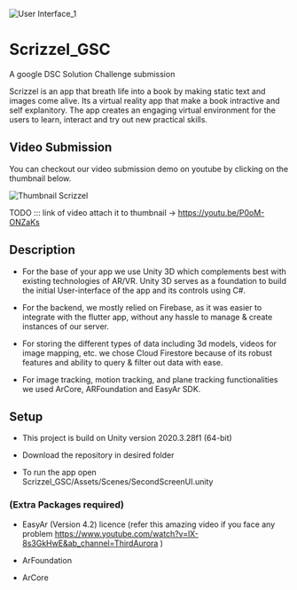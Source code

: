 
![User Interface_1 ](https://user-images.githubusercontent.com/40912399/161394038-56a75e12-5ea7-4343-aa39-ec7405c1b134.png)


# Scrizzel_GSC

A google DSC Solution Challenge submission

Scrizzel is an app that breath life into a book by making static text and images come alive. Its a virtual reality app that make a book intractive and self explanitory. 
The app creates an engaging virtual environment for the users to learn, interact and try out new practical skills.



## Video Submission

You can checkout our video submission demo on youtube by clicking on the thumbnail below.

![Thumbnail Scrizzel](https://user-images.githubusercontent.com/40912399/161393755-96576858-17ae-4d4f-8a4c-bf6535f2b6e6.png)

TODO ::: link of video attach it to thumbnail -> https://youtu.be/P0oM-ONZaKs



## Description

- For the base of your app we use Unity 3D which complements best with existing technologies of AR/VR. Unity 3D serves as a foundation to build the initial User-interface of the app and its controls using C#. 

- For the backend, we mostly relied on Firebase, as it was easier to integrate with the flutter app, without any hassle to manage & create instances of our server.

- For storing the different types of data including 3d models, videos for image mapping, etc. we chose Cloud Firestore because of its robust features and ability to query & filter out data with ease.

- For image tracking, motion tracking, and plane tracking functionalities we used ArCore, ARFoundation and EasyAr SDK.  


## Setup

- This project is build on Unity version 2020.3.28f1 (64-bit)

- Download the repository in desired folder

- To run the app open Scrizzel_GSC/Assets/Scenes/SecondScreenUI.unity

### (Extra Packages required) 
- EasyAr (Version 4.2) licence (refer this amazing video if you face any problem https://www.youtube.com/watch?v=lX-8s3GkHwE&ab_channel=ThirdAurora )

- ArFoundation

- ArCore





